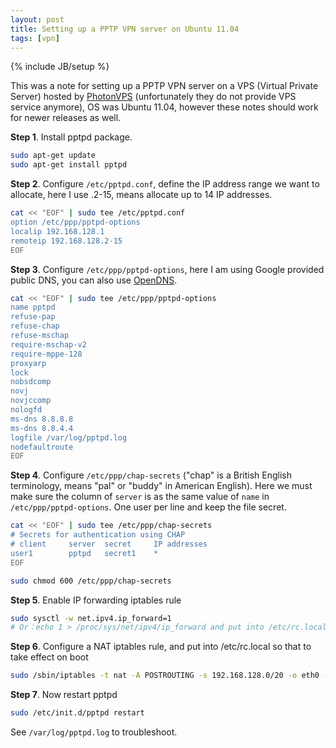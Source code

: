 ```yaml
---
layout: post
title: Setting up a PPTP VPN server on Ubuntu 11.04
tags: [vpn]
---
```

{% include JB/setup %}

This was a note for setting up a PPTP VPN server on a VPS (Virtual Private
Server) hosted by [PhotonVPS](http://photonvps.com/) (unfortunately they do not
provide VPS service anymore), OS was Ubuntu 11.04, however these notes should
work for newer releases as well.

**Step 1**. Install pptpd package.

```bash
sudo apt-get update
sudo apt-get install pptpd
```

**Step 2**. Configure `/etc/pptpd.conf`, define the IP address range we want to
allocate, here I use .2-15, means allocate up to 14 IP addresses.

```bash
cat << "EOF" | sudo tee /etc/pptpd.conf
option /etc/ppp/pptpd-options
localip 192.168.128.1
remoteip 192.168.128.2-15
EOF
```

**Step 3**. Configure `/etc/ppp/pptpd-options`, here I am using Google provided
public DNS, you can also use [OpenDNS](http://www.opendns.com).

```bash
cat << "EOF" | sudo tee /etc/ppp/pptpd-options
name pptpd
refuse-pap
refuse-chap
refuse-mschap
require-mschap-v2
require-mppe-128
proxyarp
lock
nobsdcomp
novj
novjccomp
nologfd
ms-dns 8.8.8.8
ms-dns 8.8.4.4
logfile /var/log/pptpd.log
nodefaultroute
EOF
```

**Step 4**. Configure `/etc/ppp/chap-secrets` ("chap" is a British English
terminology, means "pal" or "buddy" in American English).  Here we must make
sure the column of `server` is as the same value of `name` in
`/etc/ppp/pptpd-options`.  One user per line and keep the file secret.

```bash
cat << "EOF" | sudo tee /etc/ppp/chap-secrets
# Secrets for authentication using CHAP
# client     server  secret     IP addresses
user1        pptpd   secret1    *
EOF

sudo chmod 600 /etc/ppp/chap-secrets
```

**Step 5**. Enable IP forwarding iptables rule

```bash
sudo sysctl -w net.ipv4.ip_forward=1
# Or：echo 1 > /proc/sys/net/ipv4/ip_forward and put into /etc/rc.local
```

**Step 6**. Configure a NAT iptables rule, and put into /etc/rc.local so that
to take effect on boot

```bash
sudo /sbin/iptables -t nat -A POSTROUTING -s 192.168.128.0/20 -o eth0 -j MASQUERADE
```

**Step 7**. Now restart pptpd

```bash
sudo /etc/init.d/pptpd restart
```

See `/var/log/pptpd.log` to troubleshoot.
